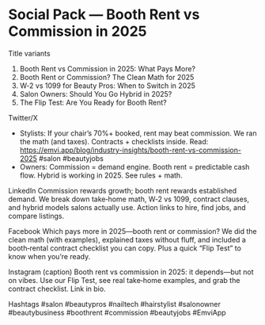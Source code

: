 # Social Pack — Booth Rent vs Commission in 2025

Title variants
1) Booth Rent vs Commission in 2025: What Pays More?
2) Booth Rent or Commission? The Clean Math for 2025
3) W‑2 vs 1099 for Beauty Pros: When to Switch in 2025
4) Salon Owners: Should You Go Hybrid in 2025?
5) The Flip Test: Are You Ready for Booth Rent?

Twitter/X
- Stylists: If your chair’s 70%+ booked, rent may beat commission. We ran the math (and taxes). Contracts + checklists inside. Read: https://emvi.app/blog/industry-insights/booth-rent-vs-commission-2025 #salon #beautyjobs
- Owners: Commission = demand engine. Booth rent = predictable cash flow. Hybrid is working in 2025. See rules + math.

LinkedIn
Commission rewards growth; booth rent rewards established demand. We break down take‑home math, W‑2 vs 1099, contract clauses, and hybrid models salons actually use. Action links to hire, find jobs, and compare listings.

Facebook
Which pays more in 2025—booth rent or commission? We did the clean math (with examples), explained taxes without fluff, and included a booth‑rental contract checklist you can copy. Plus a quick “Flip Test” to know when you’re ready.

Instagram (caption)
Booth rent vs commission in 2025: it depends—but not on vibes. Use our Flip Test, see real take‑home examples, and grab the contract checklist. Link in bio.

Hashtags
#salon #beautypros #nailtech #hairstylist #salonowner #beautybusiness #boothrent #commission #beautyjobs #EmviApp